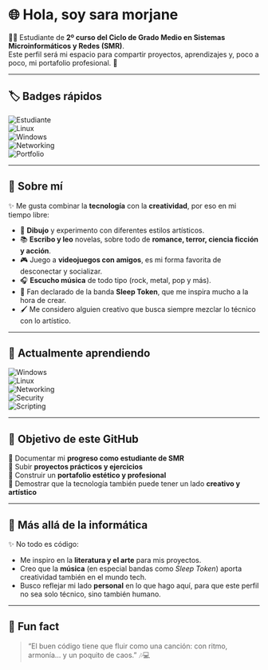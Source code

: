 # 🌐 Hola, soy sara morjane  

👨‍💻 Estudiante de **2º curso del Ciclo de Grado Medio en Sistemas Microinformáticos y Redes (SMR)**.  
Este perfil será mi espacio para compartir proyectos, aprendizajes y, poco a poco, mi portafolio profesional. 🚀  

---

## 🏷️ Badges rápidos  

![Estudiante](https://img.shields.io/badge/Student-SMR-blue?style=for-the-badge&logo=bookstack)  
![Linux](https://img.shields.io/badge/Linux-OS-black?style=for-the-badge&logo=linux)  
![Windows](https://img.shields.io/badge/Windows-OS-blue?style=for-the-badge&logo=windows)  
![Networking](https://img.shields.io/badge/Networking-CCNA-green?style=for-the-badge&logo=cisco)  
![Portfolio](https://img.shields.io/badge/Portfolio-Building-yellow?style=for-the-badge&logo=github)  

---

## 🙋 Sobre mí  

✨ Me gusta combinar la **tecnología** con la **creatividad**, por eso en mi tiempo libre:  
- 🎨 **Dibujo** y experimento con diferentes estilos artísticos.  
- 📚 **Escribo y leo** novelas, sobre todo de **romance, terror, ciencia ficción y acción**.  
- 🎮 Juego a **videojuegos con amigos**, es mi forma favorita de desconectar y socializar.  
- 🎧 **Escucho música** de todo tipo (rock, metal, pop y más).  
- 🖤 Fan declarado de la banda **Sleep Token**, que me inspira mucho a la hora de crear.  
- 🖌️ Me considero alguien creativo que busca siempre mezclar lo técnico con lo artístico.  

---

## 🔧 Actualmente aprendiendo  

![Windows](https://img.shields.io/badge/Windows-Server-informational?style=flat&logo=windows)  
![Linux](https://img.shields.io/badge/Linux-Ubuntu-orange?style=flat&logo=ubuntu)  
![Networking](https://img.shields.io/badge/Networking-Basics-success?style=flat&logo=cisco)  
![Security](https://img.shields.io/badge/Security-Permissions-red?style=flat&logo=hackaday)  
![Scripting](https://img.shields.io/badge/Scripting-Bash-lightgrey?style=flat&logo=gnubash)  

---

## 🎯 Objetivo de este GitHub  

📌 Documentar mi **progreso como estudiante de SMR**  
📌 Subir **proyectos prácticos y ejercicios**  
📌 Construir un **portafolio estético y profesional**  
📌 Demostrar que la tecnología también puede tener un lado **creativo y artístico**  

---

## 🎨 Más allá de la informática  

✨ No todo es código:  
- Me inspiro en la **literatura y el arte** para mis proyectos.  
- Creo que la **música** (en especial bandas como *Sleep Token*) aporta creatividad también en el mundo tech.  
- Busco reflejar mi lado **personal** en lo que hago aquí, para que este perfil no sea solo técnico, sino también humano.  

---

## 🌟 Fun fact  

> “El buen código tiene que fluir como una canción: con ritmo, armonía… y un poquito de caos.” 🎶💻  


